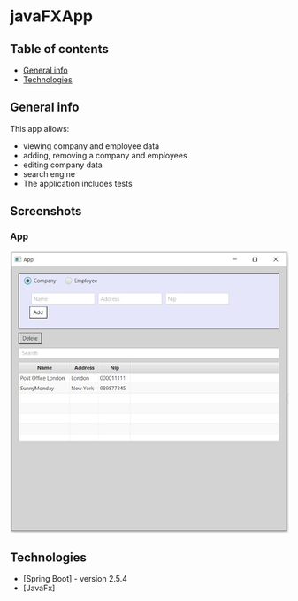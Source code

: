 # javaFXApp


## Table of contents
* [General info](#general-info)
* [Technologies](#technologies)


## General info

This app allows:
- viewing company and employee data
- adding, removing a company and employees
- editing company data
- search engine
- The application includes tests

## Screenshots

### App

![App](spring-boot/src/main/resources/statics/images/screen1.JPG)



## Technologies
* [Spring Boot] - version 2.5.4
* [JavaFx] 
